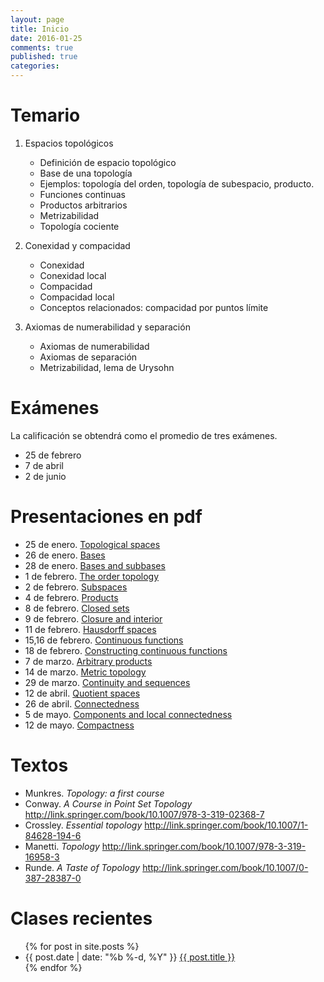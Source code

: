 ```yaml
---
layout: page
title: Inicio
date: 2016-01-25 
comments: true
published: true
categories: 
---
```


# Temario

1.  Espacios topológicos
    -   Definición de espacio topológico
    -   Base de una topología
    -   Ejemplos: topología del orden, topología de subespacio, producto.
    -   Funciones continuas
    -   Productos arbitrarios
    -   Metrizabilidad
    -   Topología cociente

2.  Conexidad y compacidad
    -   Conexidad
    -   Conexidad local
    -   Compacidad
    -   Compacidad local
    -   Conceptos relacionados: compacidad por puntos límite

3.  Axiomas de numerabilidad y separación
    -   Axiomas de numerabilidad
    -   Axiomas de separación
    -   Metrizabilidad, lema de Urysohn

# Exámenes

La calificación se obtendrá como el promedio de tres exámenes.

-   25 de febrero
-   7 de abril
-   2 de junio

# Presentaciones en pdf

-   25 de enero. [Topological spaces](https://github.com/rvf0068/topologia/raw/gh-pages/pdfs/2016-01-25-topological-spaces.pdf?raw=true)
-   26 de enero. [Bases](https://github.com/rvf0068/topologia/raw/gh-pages/pdfs/2016-01-26-bases.pdf?raw=true)
-   28 de enero. [Bases and subbases](https://github.com/rvf0068/topologia/raw/gh-pages/pdfs/2016-01-28-bases-and-subbases.pdf?raw=true)
-   1 de febrero. [The order topology](https://github.com/rvf0068/topologia/raw/gh-pages/pdfs/2016-02-01-order-topology.pdf?raw=true)
-   2 de febrero. [Subspaces](https://github.com/rvf0068/topologia/raw/gh-pages/pdfs/2016-02-02-subspaces.pdf?raw=true)
-   4 de febrero. [Products](https://github.com/rvf0068/topologia/raw/gh-pages/pdfs/2016-02-04-products.pdf?raw=true)
-   8 de febrero. [Closed sets](https://github.com/rvf0068/topologia/raw/gh-pages/pdfs/2016-02-04-closed-sets.pdf?raw=true)
-   9 de febrero. [Closure and interior](https://github.com/rvf0068/topologia/raw/gh-pages/pdfs/2016-02-09-closure-and-interior.pdf?raw=true)
-   11 de febrero. [Hausdorff spaces](https://github.com/rvf0068/topologia/raw/gh-pages/pdfs/2016-02-11-hausdorff-spaces.pdf?raw=true)
-   15,16 de febrero. [Continuous functions](https://github.com/rvf0068/topologia/raw/gh-pages/pdfs/2016-02-15-continuous-functions.pdf?raw=true)
-   18 de febrero. [Constructing continuous functions](https://github.com/rvf0068/topologia/raw/gh-pages/pdfs/2016-02-18-constructing-continuous-functions.pdf?raw=true)
-   7 de marzo. [Arbitrary products](https://github.com/rvf0068/topologia/raw/gh-pages/pdfs/2016-03-07-arbitrary-products.pdf?raw=true)
-   14 de marzo. [Metric topology](https://github.com/rvf0068/topologia/raw/gh-pages/pdfs/2016-03-14-metric-topology.pdf?raw=true)
-   29 de marzo. [Continuity and sequences](https://github.com/rvf0068/topologia/raw/gh-pages/pdfs/2016-03-29-continuity-and-sequences.pdf?raw=true)
-   12 de abril. [Quotient spaces](https://github.com/rvf0068/topologia/raw/gh-pages/pdfs/2016-04-12-quotient-spaces.pdf?raw=true)
-   26 de abril. [Connectedness](https://github.com/rvf0068/topologia/raw/gh-pages/pdfs/2016-04-26-connectedness.pdf?raw=true)
-   5 de mayo. [Components and local connectedness](https://github.com/rvf0068/topologia/raw/gh-pages/pdfs/2016-05-05-components-and-local-connectedness.pdf?raw=true)
-   12 de mayo. [Compactness](https://github.com/rvf0068/topologia/raw/gh-pages/pdfs/2016-05-12-compactness.pdf?raw=true)

# Textos

-   Munkres. *Topology: a first course*
-   Conway. *A Course in Point Set Topology* <http://link.springer.com/book/10.1007/978-3-319-02368-7>
-   Crossley. *Essential topology* <http://link.springer.com/book/10.1007/1-84628-194-6>
-   Manetti. *Topology* <http://link.springer.com/book/10.1007/978-3-319-16958-3>
-   Runde. *A Taste of Topology* <http://link.springer.com/book/10.1007/0-387-28387-0>

# Clases recientes

<ul class="post-list">
  {% for post in site.posts %}
    <li>
      <span class="post-meta">{{ post.date | date: "%b %-d, %Y" }}
      <a class="post-link" href="{{ post.url | prepend: site.baseurl }}">{{ post.title }}</a>
      </span>
    </li>
  {% endfor %}
</ul>
